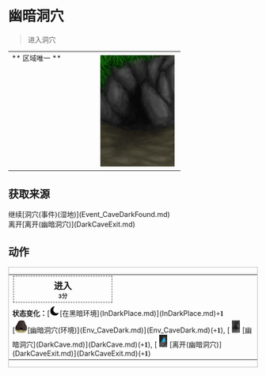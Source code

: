 # 幽暗洞穴  
> 进入洞穴  
  
<table class="table table-bordered" data-toggle="table"  data-show-header="false"><thead style="display:none"><tr ><th  style="width:50%;text-align:left;vertical-align:top;"  >title</th><th  style="width:50%;text-align:left;vertical-align:top;"  ></th></tr></thead><tr ><td  style="width:50%;text-align:left;vertical-align:top;"  >** 区域唯一 **</td><td  style="width:50%;text-align:left;vertical-align:top;"  ><div style="float:right; margin:5px"><div class="gamecard" style="width:150px; height:225px;"><a href="DarkCaveEntrance.md" style="color:black"><img decoding="async" src="Sprite/DarkCaveEntrance.png" class="cardimage" style="max-width:150px;max-height:225px;"><span style="font-size: 25px;">幽暗洞穴</span></a></div></div></td></tr></tbody></table>  
  
## 获取来源  
<div style="display:inline-block"><div class="gamedatalist" style="text-align:left;min-width:200px;min-height:0px;"><div style="display:inline-block"><div style="display:inline-block;vertical-align:middle;">继续</div><div style="display:inline-block;vertical-align:middle;">[洞穴(事件)(湿地)](Event_CaveDarkFound.md)</div></div></div><div class="gamedatalist" style="text-align:left;min-width:200px;min-height:0px;"><div style="display:inline-block"><div style="display:inline-block;vertical-align:middle;">离开</div><div style="display:inline-block;vertical-align:middle;">[离开(幽暗洞穴)](DarkCaveExit.md)</div></div></div></div>  
  
## 动作  
<div  style="border:1px solid #BBB"><table><tr><td rowspan="2" style="width:200px;text-align:center;font-size:1.3em;font-weight:bold"><div style="padding:5px;border:1px dashed #333"><div>进入</div><div style="font-size:0.6em;"><font data-toggle="tooltip" data-placement="top" title="0.2TP">3分</font></div></div></td><td></td></tr><tr><td></td></tr><tr><td colspan="2"><b>状态变化：</b>[<div style="width:20px;display:inline-block;text-align:center"><img decoding="async" src="Sprite/Darkness17609.png" href="a.md" style="max-width:20px;max-height:20px;"></div>[在黑暗环境](InDarkPlace.md)](InDarkPlace.md)<span style="font-family:ui-monospace"><b>+1</b></span></td></tr><tr><td colspan="2">[<div style="width:25px;display:inline-block;text-align:center"><img decoding="async" src="Sprite/Kiln.png" href="a.md" style="max-width:25px;max-height:25px;"></div>[幽暗洞穴(环境)](Env_CaveDark.md)](Env_CaveDark.md)(<span style="font-family:ui-monospace"><b>+1</b></span>), [<div style="width:25px;display:inline-block;text-align:center"><img decoding="async" src="Sprite/CaveEntrance.png" href="a.md" style="max-width:25px;max-height:25px;"></div>[幽暗洞穴](DarkCave.md)](DarkCave.md)(<span style="font-family:ui-monospace"><b>+1</b></span>), [<div style="width:25px;display:inline-block;text-align:center"><img decoding="async" src="Sprite/CaveExit.png" href="a.md" style="max-width:25px;max-height:25px;"></div>[离开(幽暗洞穴)](DarkCaveExit.md)](DarkCaveExit.md)(<span style="font-family:ui-monospace"><b>+1</b></span>)</td></tr></table></div>  
  
  


<script>document.title="幽暗洞穴 - 卡牌生存百科 Card Survival Wiki";</script>